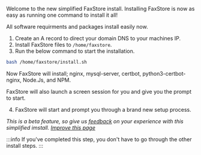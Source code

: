 Welcome to the new simplified FaxStore install. Installing FaxStore is now as easy as running one command to install it all!

All software requirments and packages install easily now.

1. Create an A record to direct your domain DNS to your machines IP.
2. Install FaxStore files to `/home/faxstore`.
3. Run the below command to start the installation.

```sh
bash /home/faxstore/install.sh
```

Now FaxStore will install; nginx, mysql-server, certbot, python3-certbot-nginx, Node.Js, and NPM.

FaxStore will also launch a screen session for you and give you the prompt to start.

4. FaxStore will start and prompt you through a brand new setup process.

*This is a beta feature, so give us [feedback](https://bugs.faxes.zone/projects/faxstore/add?t=feedback) on your experience with this simplified imstall.*
*[Improve this page](https://github.com/FAXES/Documentation/tree/main/FaxStore)*

:::info
If you've completed this step, you don't have to go through the other install steps.
:::
